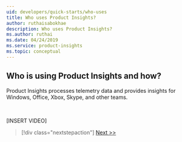 ```yaml
---
uid: developers/quick-starts/who-uses
title: Who uses Product Insights?
author: ruthaisabokhae
description: Who uses Product Insights?
ms.author: ruthai
ms.date: 04/24/2019
ms.service: product-insights
ms.topic: conceptual
---
```


## <a id="who_uses"></a>Who is using Product Insights and how?

Product Insights processes telemetry data and provides insights for Windows, Office, Xbox, Skype, and other teams.

<br/>

[INSERT VIDEO]

> [!div class="nextstepaction"]
> [Next >>](how-to-get-started.md)
